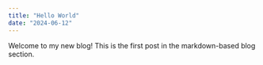 ```yaml
---
title: "Hello World"
date: "2024-06-12"
---
```


Welcome to my new blog! This is the first post in the markdown-based blog section.
